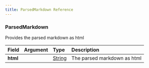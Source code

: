 ```yaml
---
title: ParsedMarkdown Reference
---
```


### ParsedMarkdown
Provides the parsed markdown as html
<table>
<thead>
<tr>
<th align="left">Field</th>
<th align="right">Argument</th>
<th align="left">Type</th>
<th align="left">Description</th>
</tr>
</thead>
<tbody>
<tr>
<td colspan="2" valign="top"><strong>html</strong></td>
<td valign="top"><a href="/reference/scalar/string">String</a></td>
<td>
The parsed markdown as html
</td>
</tr>
</tbody>
</table>